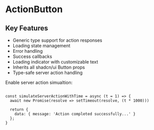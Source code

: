 # ActionButton

## Key Features

- Generic type support for action responses
- Loading state management
- Error handling
- Success callbacks
- Loading indicator with customizable text
- Inherits all shadcn/ui Button props
- Type-safe server action handling

<!-- TODO:-->

Enable server action simualtion:

```tsx

const simulateServerActionWithTime = async (t = 1) => {
  await new Promise(resolve => setTimeout(resolve, (t * 1000)))

  return {
    data: { message: 'Action completed successfully...' }
  };
}
```


